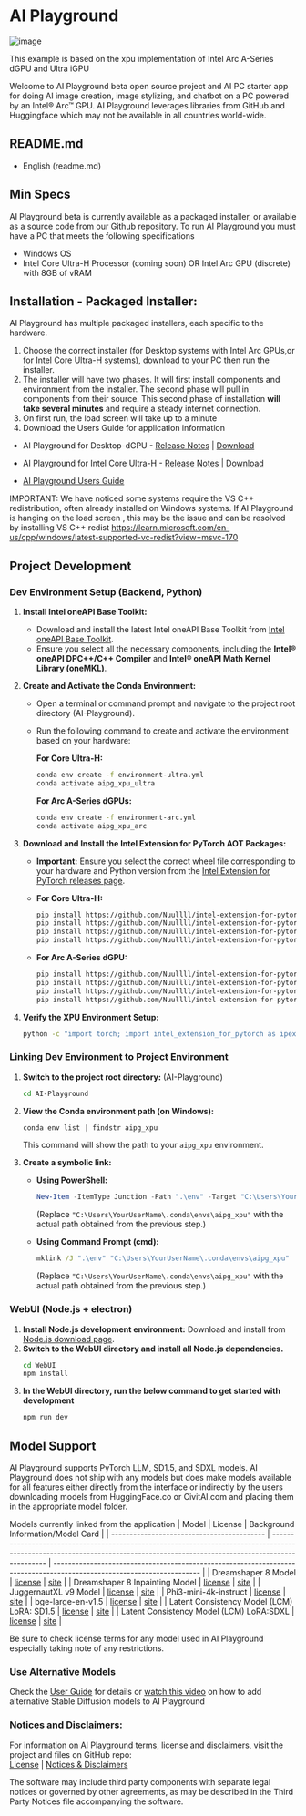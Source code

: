 # AI Playground

![image](https://github.com/user-attachments/assets/66086f2c-216e-4a79-8ff9-01e04db7e71d)

This example is based on the xpu implementation of Intel Arc A-Series dGPU and Ultra iGPU

Welcome to AI Playground beta open source project and AI PC starter app for doing AI image creation, image stylizing, and chatbot on a PC powered by an Intel® Arc™ GPU.  AI Playground leverages libraries from GitHub and Huggingface which may not be available in all countries world-wide.

## README.md
- English (readme.md)

## Min Specs
AI Playground beta is currently available as a packaged installer, or available as a source code from our Github repository.  To run AI Playground you must have a PC that meets the following specifications

*	Windows OS
*	Intel Core Ultra-H Processor (coming soon) OR Intel Arc GPU (discrete) with 8GB of vRAM

## Installation - Packaged Installer: 
AI Playground has multiple packaged installers, each specific to the hardware. 
1. Choose the correct installer (for Desktop systems with Intel Arc GPUs,or for Intel Core Ultra-H systems), download to your PC then run the installer.
2. The installer will have two phases.  It will first install components and environment from the installer. The second phase will pull in components from their source. </b >
This second phase of installation **will take several minutes** and require a steady internet connection.
3. On first run, the load screen will take up to a minute
4. Download the Users Guide for application information

*	AI Playground for Desktop-dGPU - [Release Notes](https://github.com/intel/AI-Playground/releases/tag/v1.01beta) | [Download](https://github.com/intel/AI-Playground/releases/download/v1.01beta/AI.Playground-v1.01b-Desktop_dGPU.exe) 

*	AI Playground for Intel Core Ultra-H  - [Release Notes](https://github.com/intel/AI-Playground/releases/tag/v1.01beta.mtl) | [Download](https://github.com/intel/AI-Playground/releases/download/v1.01beta.mtl/AI.Playground-v1.01b-Mobile_MTL-H.exe) 

*	[AI Playground Users Guide](https://github.com/intel/ai-playground/blob/main/AI%20Playground%20Users%20Guide.pdf)

IMPORTANT: We have noticed some systems require the VS C++ redistribution, often already installed on Windows systems. If AI Playground is hanging on the load screen , this may be the issue and can be resolved by installing VS C++ redist https://learn.microsoft.com/en-us/cpp/windows/latest-supported-vc-redist?view=msvc-170

## Project Development
### Dev Environment Setup (Backend, Python)

1. **Install Intel oneAPI Base Toolkit:**

    - Download and install the latest Intel oneAPI Base Toolkit from [Intel oneAPI Base Toolkit](https://www.intel.com/content/www/us/en/developer/tools/oneapi/base-toolkit.html).
    - Ensure you select all the necessary components, including the **Intel® oneAPI DPC++/C++ Compiler** and **Intel® oneAPI Math Kernel Library (oneMKL)**.

2. **Create and Activate the Conda Environment:**

   - Open a terminal or command prompt and navigate to the project root directory (AI-Playground).
   - Run the following command to create and activate the environment based on your hardware:

     **For Core Ultra-H:**
     ```bash
     conda env create -f environment-ultra.yml
     conda activate aipg_xpu_ultra
     ```

     **For Arc A-Series dGPUs:**
     ```bash
     conda env create -f environment-arc.yml
     conda activate aipg_xpu_arc
     ```


3. **Download and Install the Intel Extension for PyTorch AOT Packages:**

    - **Important:** Ensure you select the correct wheel file corresponding to your hardware and Python version from the [Intel Extension for PyTorch releases page](https://github.com/intel/intel-extension-for-pytorch/releases).

    - **For Core Ultra-H:**
      ```bash
      pip install https://github.com/Nuullll/intel-extension-for-pytorch/releases/download/v2.1.20%2Bmtl%2Boneapi/intel_extension_for_pytorch-2.1.20+mtl-cp310-cp310-win_amd64.whl & \
      pip install https://github.com/Nuullll/intel-extension-for-pytorch/releases/download/v2.1.20%2Bmtl%2Boneapi/torch-2.1.0a0+git7bcf7da-cp310-cp310-win_amd64.whl & \
      pip install https://github.com/Nuullll/intel-extension-for-pytorch/releases/download/v2.1.20%2Bmtl%2Boneapi/torchaudio-2.1.0+6ea1133-cp310-cp310-win_amd64.whl & \
      pip install https://github.com/Nuullll/intel-extension-for-pytorch/releases/download/v2.1.20%2Bmtl%2Boneapi/torchvision-0.16.0+fbb4cc5-cp310-cp310-win_amd64.whl
      ```

    - **For Arc A-Series dGPU:**
      ```bash
      pip install https://github.com/Nuullll/intel-extension-for-pytorch/releases/download/v2.1.10%2Bxpu/torch-2.1.0a0+cxx11.abi-cp310-cp310-win_amd64.whl & \
      pip install https://github.com/Nuullll/intel-extension-for-pytorch/releases/download/v2.1.10%2Bxpu/intel_extension_for_pytorch-2.1.10+xpu-cp310-cp310-win_amd64.whl & \
      pip install https://github.com/Nuullll/intel-extension-for-pytorch/releases/download/v2.1.10%2Bxpu/torchvision-0.16.0a0+cxx11.abi-cp310-cp310-win_amd64.whl & \
      pip install https://github.com/Nuullll/intel-extension-for-pytorch/releases/download/v2.1.10%2Bxpu/torchaudio-2.1.0a0+cxx11.abi-cp310-cp310-win_amd64.whl
      ```

4. **Verify the XPU Environment Setup:**

    ```bash
    python -c "import torch; import intel_extension_for_pytorch as ipex; print(torch.__version__); print(ipex.__version__); [print(f'[{i}]: {torch.xpu.get_device_properties(i)}') for i in range(torch.xpu.device_count())]"
    ```

### Linking Dev Environment to Project Environment

1.  **Switch to the project root directory:** (AI-Playground)
    ```bash
    cd AI-Playground 
    ```

2.  **View the Conda environment path (on Windows):** 
    ```powershell
    conda env list | findstr aipg_xpu
    ```
    This command will show the path to your `aipg_xpu` environment.

3.  **Create a symbolic link:**

    - **Using PowerShell:**
        ```powershell
        New-Item -ItemType Junction -Path ".\env" -Target "C:\Users\YourUserName\.conda\envs\aipg_xpu"
        ```
        (Replace `"C:\Users\YourUserName\.conda\envs\aipg_xpu"` with the actual path obtained from the previous step.)

    - **Using Command Prompt (cmd):**
        ```cmd
        mklink /J ".\env" "C:\Users\YourUserName\.conda\envs\aipg_xpu"
        ```
        (Replace `"C:\Users\YourUserName\.conda\envs\aipg_xpu"` with the actual path obtained from the previous step.)

### WebUI (Node.js + electron)

1.  **Install Node.js development environment:** Download and install from [Node.js download page](https://nodejs.org/).
2.  **Switch to the WebUI directory and install all Node.js dependencies.**
    ```bash
    cd WebUI
    npm install
    ```
3.  **In the WebUI directory, run the below command to get started with development**
    ```bash
    npm run dev
    ```

## Model Support
AI Playground supports PyTorch LLM, SD1.5, and SDXL models. AI Playground does not ship with any models but does make  models available for all features either directly from the interface or indirectly by the users downloading models from HuggingFace.co or CivitAI.com and placing them in the appropriate model folder. 

Models currently linked from the application 
| Model                                      | License                                                                                                                                                                      | Background Information/Model Card                                                                                      |
| ------------------------------------------ | ---------------------------------------------------------------------------------------------------------------------------------------------------------------------------- | ---------------------------------------------------------------------------------------------------------------------- |
| Dreamshaper 8 Model                        | [license](https://huggingface.co/spaces/CompVis/stable-diffusion-license)                                             | [site](https://huggingface.co/Lykon/dreamshaper-8)                               |
| Dreamshaper 8 Inpainting Model             | [license](https://huggingface.co/spaces/CompVis/stable-diffusion-license)                                             | [site](https://huggingface.co/Lykon/dreamshaper-8-inpainting)         |
| JuggernautXL v9 Model                      | [license](https://huggingface.co/spaces/CompVis/stable-diffusion-license)                                             | [site](https://huggingface.co/RunDiffusion/Juggernaut-XL-v9)           |
| Phi3-mini-4k-instruct                      | [license](https://huggingface.co/microsoft/Phi-3-mini-4k-instruct/resolve/main/LICENSE)                 | [site](https://huggingface.co/microsoft/Phi-3-mini-4k-instruct)     |
| bge-large-en-v1.5                          | [license](https://huggingface.co/datasets/choosealicense/licenses/blob/main/markdown/mit.md)                 | [site](https://huggingface.co/BAAI/bge-large-en-v1.5)                         |
| Latent Consistency Model (LCM) LoRA: SD1.5 | [license](https://huggingface.co/stabilityai/stable-diffusion-xl-base-1.0/blob/main/LICENSE.md) | [site](https://huggingface.co/latent-consistency/lcm-lora-sdv1-5) |
| Latent Consistency Model (LCM) LoRA:SDXL   | [license](https://huggingface.co/stabilityai/stable-diffusion-xl-base-1.0/blob/main/LICENSE.md) | [site](https://huggingface.co/latent-consistency/lcm-lora-sdxl)     |

Be sure to check license terms for any model used in AI Playground especially taking note of any restrictions.

### Use Alternative Models
Check the [User Guide](https://github.com/intel/ai-playground/blob/main/AI%20Playground%20Users%20Guide.pdf) for details or [watch this video](https://www.youtube.com/watch?v=1FXrk9Xcx2g) on how to add alternative Stable Diffusion models to AI Playground

### Notices and Disclaimers: 
For information on AI Playground terms, license and disclaimers, visit the project and files on GitHub repo:</br >
[License](https://github.com/intel/ai-playground/blob/main/LICENSE) | [Notices & Disclaimers](https://github.com/intel/ai-playground/blob/main/notices-disclaimers.md)

The software may include third party components with separate legal notices or governed by other agreements, as may be described in the Third Party Notices file accompanying the software.